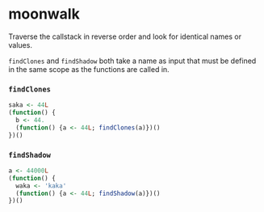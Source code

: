 # moonwalk

Traverse the callstack in reverse order and look for identical names or values.

`findClones` and `findShadow` both take a name as input that must be defined in the same scope as the functions are called in.

### `findClones`

```r
saka <- 44L
(function() {
  b <- 44.
  (function() {a <- 44L; findClones(a)})()
})()
```

### `findShadow`

```r
a <- 44000L
(function() {
  waka <- 'kaka'
  (function() {a <- 44L; findShadow(a)})()
})()
```